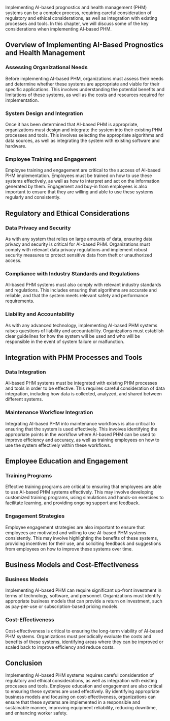 
Implementing AI-based prognostics and health management (PHM) systems can be a complex process, requiring careful consideration of regulatory and ethical considerations, as well as integration with existing processes and tools. In this chapter, we will discuss some of the key considerations when implementing AI-based PHM.

Overview of Implementing AI-Based Prognostics and Health Management
-------------------------------------------------------------------

### Assessing Organizational Needs

Before implementing AI-based PHM, organizations must assess their needs and determine whether these systems are appropriate and viable for their specific applications. This involves understanding the potential benefits and limitations of these systems, as well as the costs and resources required for implementation.

### System Design and Integration

Once it has been determined that AI-based PHM is appropriate, organizations must design and integrate the system into their existing PHM processes and tools. This involves selecting the appropriate algorithms and data sources, as well as integrating the system with existing software and hardware.

### Employee Training and Engagement

Employee training and engagement are critical to the success of AI-based PHM implementation. Employees must be trained on how to use these systems effectively, as well as how to interpret and act on the information generated by them. Engagement and buy-in from employees is also important to ensure that they are willing and able to use these systems regularly and consistently.

Regulatory and Ethical Considerations
-------------------------------------

### Data Privacy and Security

As with any system that relies on large amounts of data, ensuring data privacy and security is critical for AI-based PHM. Organizations must comply with relevant data privacy regulations and implement robust security measures to protect sensitive data from theft or unauthorized access.

### Compliance with Industry Standards and Regulations

AI-based PHM systems must also comply with relevant industry standards and regulations. This includes ensuring that algorithms are accurate and reliable, and that the system meets relevant safety and performance requirements.

### Liability and Accountability

As with any advanced technology, implementing AI-based PHM systems raises questions of liability and accountability. Organizations must establish clear guidelines for how the system will be used and who will be responsible in the event of system failure or malfunction.

Integration with PHM Processes and Tools
----------------------------------------

### Data Integration

AI-based PHM systems must be integrated with existing PHM processes and tools in order to be effective. This requires careful consideration of data integration, including how data is collected, analyzed, and shared between different systems.

### Maintenance Workflow Integration

Integrating AI-based PHM into maintenance workflows is also critical to ensuring that the system is used effectively. This involves identifying the appropriate points in the workflow where AI-based PHM can be used to improve efficiency and accuracy, as well as training employees on how to use the system effectively within these workflows.

Employee Education and Engagement
---------------------------------

### Training Programs

Effective training programs are critical to ensuring that employees are able to use AI-based PHM systems effectively. This may involve developing customized training programs, using simulations and hands-on exercises to facilitate learning, and providing ongoing support and feedback.

### Engagement Strategies

Employee engagement strategies are also important to ensure that employees are motivated and willing to use AI-based PHM systems consistently. This may involve highlighting the benefits of these systems, providing incentives for their use, and soliciting feedback and suggestions from employees on how to improve these systems over time.

Business Models and Cost-Effectiveness
--------------------------------------

### Business Models

Implementing AI-based PHM can require significant up-front investment in terms of technology, software, and personnel. Organizations must identify appropriate business models that can provide a return on investment, such as pay-per-use or subscription-based pricing models.

### Cost-Effectiveness

Cost-effectiveness is critical to ensuring the long-term viability of AI-based PHM systems. Organizations must periodically evaluate the costs and benefits of these systems, identifying areas where they can be improved or scaled back to improve efficiency and reduce costs.

Conclusion
----------

Implementing AI-based PHM systems requires careful consideration of regulatory and ethical considerations, as well as integration with existing processes and tools. Employee education and engagement are also critical to ensuring these systems are used effectively. By identifying appropriate business models and focusing on cost-effectiveness, organizations can ensure that these systems are implemented in a responsible and sustainable manner, improving equipment reliability, reducing downtime, and enhancing worker safety.
